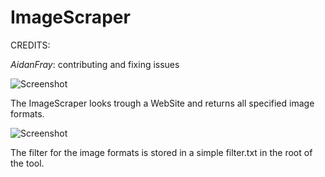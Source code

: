 # ImageScraper

CREDITS:

*AidanFray*: contributing and fixing issues




![Screenshot](https://github.com/xSillusx/ImageScraper/blob/master/ImageScraper/ext/Screenshots/screen1.PNG)

The ImageScraper looks trough a WebSite and returns all specified image formats.


![Screenshot](https://github.com/xSillusx/ImageScraper/blob/master/ImageScraper/ext/Screenshots/screen2.PNG)

The filter for the image formats is stored in a simple filter.txt in the root of the tool.



